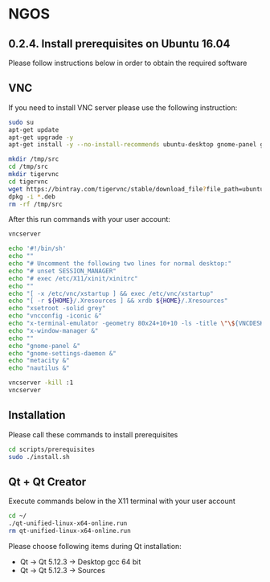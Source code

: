 NGOS
====

0.2.4. Install prerequisites on Ubuntu 16.04
--------------------------------------------

Please follow instructions below in order to obtain the required software

VNC
---

If you need to install VNC server please use the following instruction:

```sh
sudo su
apt-get update
apt-get upgrade -y
apt-get install -y --no-install-recommends ubuntu-desktop gnome-panel gnome-settings-daemon metacity nautilus gnome-terminal libtasn1-3-bin xfce4 xfce4-goodies

mkdir /tmp/src
cd /tmp/src
mkdir tigervnc
cd tigervnc
wget https://bintray.com/tigervnc/stable/download_file?file_path=ubuntu-16.04LTS%2Famd64%2Ftigervncserver_1.8.0-1ubuntu1_amd64.deb
dpkg -i *.deb
rm -rf /tmp/src
```

After this run commands with your user account:

```sh
vncserver

echo '#!/bin/sh'                                                                            >  ~/.vnc/xstartup
echo ""                                                                                     >> ~/.vnc/xstartup
echo "# Uncomment the following two lines for normal desktop:"                              >> ~/.vnc/xstartup
echo "# unset SESSION_MANAGER"                                                              >> ~/.vnc/xstartup
echo "# exec /etc/X11/xinit/xinitrc"                                                        >> ~/.vnc/xstartup
echo ""                                                                                     >> ~/.vnc/xstartup
echo "[ -x /etc/vnc/xstartup ] && exec /etc/vnc/xstartup"                                   >> ~/.vnc/xstartup
echo "[ -r ${HOME}/.Xresources ] && xrdb ${HOME}/.Xresources"                               >> ~/.vnc/xstartup
echo "xsetroot -solid grey"                                                                 >> ~/.vnc/xstartup
echo "vncconfig -iconic &"                                                                  >> ~/.vnc/xstartup
echo "x-terminal-emulator -geometry 80x24+10+10 -ls -title \"\${VNCDESKTOP} Desktop\" &"    >> ~/.vnc/xstartup
echo "x-window-manager &"                                                                   >> ~/.vnc/xstartup
echo ""                                                                                     >> ~/.vnc/xstartup
echo "gnome-panel &"                                                                        >> ~/.vnc/xstartup
echo "gnome-settings-daemon &"                                                              >> ~/.vnc/xstartup
echo "metacity &"                                                                           >> ~/.vnc/xstartup
echo "nautilus &"                                                                           >> ~/.vnc/xstartup

vncserver -kill :1
vncserver
```

Installation
------------

Please call these commands to install prerequisites

```sh
cd scripts/prerequisites
sudo ./install.sh
```

Qt + Qt Creator
---------------

Execute commands below in the X11 terminal with your user account

```sh
cd ~/
./qt-unified-linux-x64-online.run
rm qt-unified-linux-x64-online.run
```

Please choose following items during Qt installation:
* Qt -> Qt 5.12.3 -> Desktop gcc 64 bit
* Qt -> Qt 5.12.3 -> Sources
